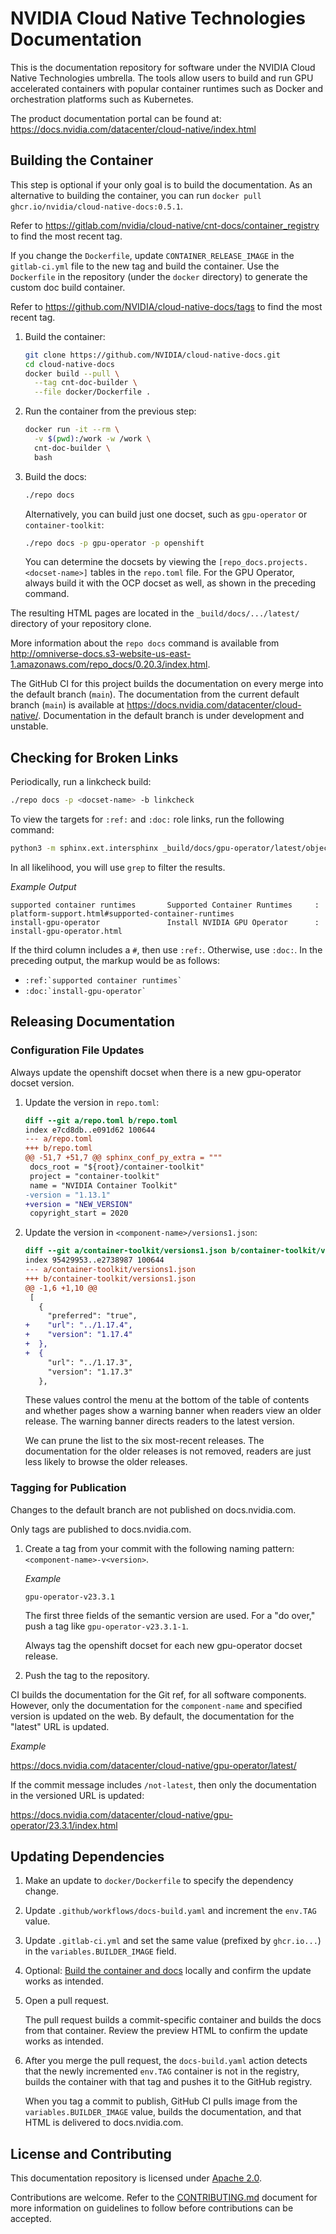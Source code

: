# NVIDIA Cloud Native Technologies Documentation

This is the documentation repository for software under the NVIDIA Cloud Native Technologies umbrella. The tools allow users to
build and run GPU accelerated containers with popular container runtimes such as Docker and orchestration platforms such as Kubernetes.

The product documentation portal can be found at: https://docs.nvidia.com/datacenter/cloud-native/index.html

## Building the Container

This step is optional if your only goal is to build the documentation.
As an alternative to building the container, you can run `docker pull ghcr.io/nvidia/cloud-native-docs:0.5.1`.

Refer to <https://gitlab.com/nvidia/cloud-native/cnt-docs/container_registry> to find the most recent tag.

If you change the `Dockerfile`, update `CONTAINER_RELEASE_IMAGE` in the `gitlab-ci.yml` file to the new tag and build the container.
Use the `Dockerfile` in the repository (under the `docker` directory) to generate the custom doc build container.

Refer to <https://github.com/NVIDIA/cloud-native-docs/tags> to find the most recent tag.
1. Build the container:

   ```bash
   git clone https://github.com/NVIDIA/cloud-native-docs.git
   cd cloud-native-docs
   docker build --pull \
     --tag cnt-doc-builder \
     --file docker/Dockerfile .
   ```

1. Run the container from the previous step:

   ```bash
   docker run -it --rm \
     -v $(pwd):/work -w /work \
     cnt-doc-builder \
     bash
   ```

1. Build the docs:

   ```bash
   ./repo docs
   ```

   Alternatively, you can build just one docset, such as `gpu-operator` or `container-toolkit`:

   ```bash
   ./repo docs -p gpu-operator -p openshift
   ```

   You can determine the docsets by viewing the `[repo_docs.projects.<docset-name>]` tables in the `repo.toml` file.
   For the GPU Operator, always build it with the OCP docset as well, as shown in the preceding command.

The resulting HTML pages are located in the `_build/docs/.../latest/` directory of your repository clone.

More information about the `repo docs` command is available from
<http://omniverse-docs.s3-website-us-east-1.amazonaws.com/repo_docs/0.20.3/index.html>.

The GitHub CI for this project builds the documentation on every merge into the default branch (`main`).
The documentation from the current default branch (`main`) is available at <https://docs.nvidia.com/datacenter/cloud-native/>.
Documentation in the default branch is under development and unstable.

## Checking for Broken Links

Periodically, run a linkcheck build:

```bash
./repo docs -p <docset-name> -b linkcheck
```

To view the targets for `:ref:` and `:doc:` role links, run the following command:

```bash
python3 -m sphinx.ext.intersphinx _build/docs/gpu-operator/latest/objects.inv
```

In all likelihood, you will use `grep` to filter the results.

*Example Output*

```output
supported container runtimes       Supported Container Runtimes     : platform-support.html#supported-container-runtimes
install-gpu-operator               Install NVIDIA GPU Operator      : install-gpu-operator.html
```

If the third column includes a `#`, then use `:ref:`.
Otherwise, use `:doc:`.
In the preceding output, the markup would be as follows:

- ``:ref:`supported container runtimes` ``
- ``:doc:`install-gpu-operator` ``

## Releasing Documentation

### Configuration File Updates

Always update the openshift docset when there is a new gpu-operator docset version.

1. Update the version in `repo.toml`:

   ```diff
   diff --git a/repo.toml b/repo.toml
   index e7cd8db..e091d62 100644
   --- a/repo.toml
   +++ b/repo.toml
   @@ -51,7 +51,7 @@ sphinx_conf_py_extra = """
    docs_root = "${root}/container-toolkit"
    project = "container-toolkit"
    name = "NVIDIA Container Toolkit"
   -version = "1.13.1"
   +version = "NEW_VERSION"
    copyright_start = 2020
   ```

1. Update the version in `<component-name>/versions1.json`:

   ```diff
   diff --git a/container-toolkit/versions1.json b/container-toolkit/versions1.json
   index 95429953..e2738987 100644
   --- a/container-toolkit/versions1.json
   +++ b/container-toolkit/versions1.json
   @@ -1,6 +1,10 @@
    [
      {
        "preferred": "true",
   +    "url": "../1.17.4",
   +    "version": "1.17.4"
   +  },
   +  {
        "url": "../1.17.3",
        "version": "1.17.3"
      },
   ```

   These values control the menu at the bottom of the table of contents and
   whether pages show a warning banner when readers view an older release.
   The warning banner directs readers to the latest version.

   We can prune the list to the six most-recent releases.
   The documentation for the older releases is not removed, readers are just
   less likely to browse the older releases.

### Tagging for Publication

Changes to the default branch are not published on docs.nvidia.com.

Only tags are published to docs.nvidia.com.

1. Create a tag from your commit with the following naming pattern: `<component-name>-v<version>`.

   *Example*

   ```text
   gpu-operator-v23.3.1
   ```

   The first three fields of the semantic version are used.
   For a "do over," push a tag like `gpu-operator-v23.3.1-1`.

   Always tag the openshift docset for each new gpu-operator docset release.

1. Push the tag to the repository.

CI builds the documentation for the Git ref, for all software components.
However, only the documentation for the `component-name` and specified version is updated on the web.
By default, the documentation for the "latest" URL is updated.

*Example*

<https://docs.nvidia.com/datacenter/cloud-native/gpu-operator/latest/>

If the commit message includes `/not-latest`, then only the documentation in the versioned URL is updated:

<https://docs.nvidia.com/datacenter/cloud-native/gpu-operator/23.3.1/index.html>

## Updating Dependencies

1. Make an update to `docker/Dockerfile` to specify the dependency change.

1. Update `.github/workflows/docs-build.yaml` and increment the `env.TAG` value.

1. Update `.gitlab-ci.yml` and set the same value (prefixed by `ghcr.io...`) in the `variables.BUILDER_IMAGE` field.

1. Optional: [Build the container and docs](#building-the-container) locally and confirm the update works as intended.

1. Open a pull request.

   The pull request builds a commit-specific container and builds the docs from that container.
   Review the preview HTML to confirm the update works as intended.

1. After you merge the pull request, the `docs-build.yaml` action detects that the newly incremented `env.TAG`
   container is not in the registry, builds the container with that tag and pushes it to the GitHub registry.

   When you tag a commit to publish, GitHub CI pulls image from the `variables.BUILDER_IMAGE` value,
   builds the documentation, and that HTML is delivered to docs.nvidia.com.

## License and Contributing

This documentation repository is licensed under [Apache 2.0](https://www.apache.org/licenses/LICENSE-2.0).

Contributions are welcome. Refer to the [CONTRIBUTING.md](https://github.com/NVIDIA/cloud-native-docs/blob/main/CONTRIBUTING.md) document for more
information on guidelines to follow before contributions can be accepted.
